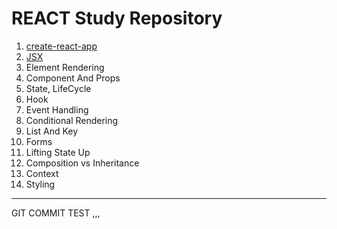 # REACT Study Repository

1. [create-react-app](https://github.com/WW3DEF/React/tree/main/test)
2. [JSX](https://github.com/WW3DEF/React/tree/main/jsx)
3. Element Rendering
4. Component And Props
5. State, LifeCycle
6. Hook
7. Event Handling
8. Conditional Rendering
9. List And Key
10. Forms
11. Lifting State Up
12. Composition vs Inheritance
13. Context
14. Styling

----------

GIT COMMIT TEST ,,,